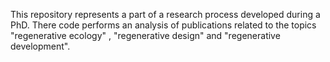 This repository represents a part of a research process developed during a PhD. There code performs an analysis of publications related to the topics "regenerative ecology" , "regenerative design" and "regenerative development". 
